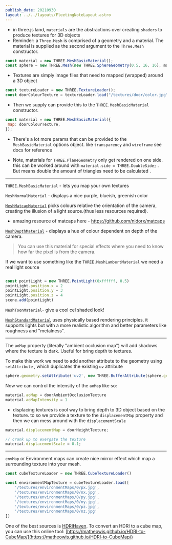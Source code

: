 ```yaml
---
publish_date: 20210930    
layout: ../../layouts/FleetingNoteLayout.astro
---
```

- in three.js land, `materials` are the abstractions over creating `shaders` to produce textures for 3D objects
- Reminder:  a `Three.Mesh` is comprised of a geometry and a material. The material is supplied as the second argument to the `Three.Mesh` constructor.

```js
const material = new THREE.MeshBasicMaterial();
const sphere = new THREE.Mesh(new THREE.SphereGeometry(0.5, 16, 16), material);
```

- Textures are simply image files that need to mapped (wrapped) around a 3D object

```js
const textureLoader = new THREE.TextureLoader();
const doorColourTexture = textureLoader.load("/textures/door/color.jpg");
```

- Then we supply can provide this to the `THREE.MeshBasicMaterial` constructor.
```js
const material = new THREE.MeshBasicMaterial({
 map: doorColourTexture,
});
```

- There's a lot more params that can be provided to the `MeshBasicMaterial` options object. like `transparency` and `wireframe` see docs for reference

- Note, materials for `THREE.PlaneGeometry` only get rendered on one side.  this can be worked around with `material.side = THREE.DoubleSide;` . But means double the amount of triangles need to be calculated .

___

`THREE.MeshBasicMaterial` -  lets you map your own textures

`MeshNormalMaterial` -  displays a nice purple, blueish, greenish color

[`MeshMatcapMaterial`](https://threejs.org/docs/#api/en/materials/MeshMatcapMaterial) picks colours relative the orientation of the camera, creating the illusion of a light source.(thus less resources required).

- amazing resource of matcaps here - https://github.com/nidorx/matcaps

[`MeshDepthMaterial`](https://threejs.org/docs/index.html#api/en/materials/MeshDepthMaterial) - displays  a hue of colour dependent on depth of the camera.
> You can use this material for special effects where you need to know how far the pixel is from the camera.


If we want to use something like the `THREE.MeshLambertMaterial` we need a real light source

```js

const pointLight = new THREE.PointLight(0xffffff, 0.5)
pointLight.position.x = 2
pointLight.position.y = 3
pointLight.position.z = 4
scene.add(pointLight)
```


`MeshToonMaterial`- give a cool cel shaded look!

[`MeshStandardMaterial`](https://threejs.org/docs/#api/en/materials/MeshStandardMaterial) uses physically based rendering principles. it supports lights but with a more realistic algorithm and better parameters like roughness and "metalness".

---

The `aoMap` property (literally "ambient occlusion map") will add shadows where the texture is dark. Useful for bring depth to textures.

To make this work we need to add another attribute to the geometry using `setAttribute` , which duplicates the existing `uv` attribute
```javascript
sphere.geometry.setAttribute('uv2', new THREE.BufferAttribute(sphere.geometry.attributes.uv.array, 2))
```

Now we can control the intensity of the `aoMap` like so:

```javascript
material.aoMap = doorAmbientOcclusionTexture
material.aoMapIntensity = 1
```

- displacing textures is cool way to bring depth to 3D object based on the texture. to so we provide a texture to the `displacementMap` property and then we can mess around with the `displacementScale`

```js
material.displacementMap = doorHeightTexture;

// crank up to exergate the texture
material.displacementScale = 0.1;
```

---

`envMap` or Environment maps can create nice mirror effect which map a surrounding texture into your mesh. 


```javascript
const cubeTextureLoader = new THREE.CubeTextureLoader()

const environmentMapTexture = cubeTextureLoader.load([
    '/textures/environmentMaps/0/px.jpg',
    '/textures/environmentMaps/0/nx.jpg',
    '/textures/environmentMaps/0/py.jpg',
    '/textures/environmentMaps/0/ny.jpg',
    '/textures/environmentMaps/0/pz.jpg',
    '/textures/environmentMaps/0/nz.jpg'
])
```

One of the best sources is [HDRIHaven](https://hdrihaven.com/).
To convert an HDRI to a cube map, you can use this online tool: [https://matheowis.github.io/HDRI-to-CubeMap/](https://matheowis.github.io/HDRI-to-CubeMap/)